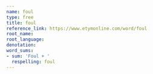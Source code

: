 ```yaml
---
name: foul
type: free
title: foul
reference_link: https://www.etymonline.com/word/foul
root_name: 
root_language: 
denotation: 
word_sums:
- sum: 'Foul + '
  respelling: foul
---
```

